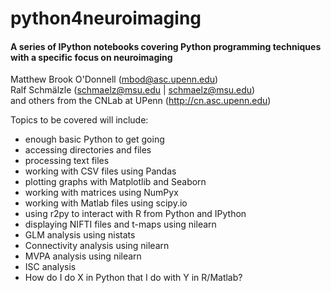 # python4neuroimaging

#### A series of IPython notebooks covering Python programming techniques with a specific focus on neuroimaging

Matthew Brook O'Donnell (mbod@asc.upenn.edu)   
Ralf Schmälzle (schmaelz@msu.edu | schmaelz@msu.edu)   
and others from the CNLab at UPenn (http://cn.asc.upenn.edu)

Topics to be covered will include:

* enough basic Python to get going
* accessing directories and files
* processing text files
* working with CSV files using Pandas
* plotting graphs with Matplotlib and Seaborn
* working with matrices using NumPyx
* working with Matlab files using scipy.io
* using r2py to interact with R from Python and IPython
* displaying NIFTI files and t-maps using nilearn
* GLM analysis using nistats
* Connectivity analysis using nilearn
* MVPA analysis using nilearn
* ISC analysis
* How do I do X in Python that I do with Y in R/Matlab?



